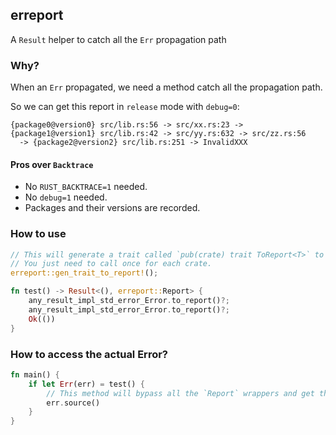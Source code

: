erreport
---
A `Result` helper to catch all the `Err` propagation path

### Why?
When an `Err` propagated, we need a method catch all the propagation path.

So we can get this report in `release` mode with `debug=0`:
```
{package0@version0} src/lib.rs:56 -> src/xx.rs:23 -> {package1@version1} src/lib.rs:42 -> src/yy.rs:632 -> src/zz.rs:56  
  -> {package2@version2} src/lib.rs:251 -> InvalidXXX
```

#### Pros over `Backtrace`
* No `RUST_BACKTRACE=1` needed.
* No `debug=1` needed.
* Packages and their versions are recorded.

### How to use 
```rust
// This will generate a trait called `pub(crate) trait ToReport<T>` to help to convert any `Result<T, E: std::error::Error>` to `Report`.
// You just need to call once for each crate.
erreport::gen_trait_to_report!(); 

fn test() -> Result<(), erreport::Report> {
    any_result_impl_std_error_Error.to_report()?;
    any_result_impl_std_error_Error.to_report()?;
    Ok(())
}
```

### How to access the actual Error?
```rust
fn main() {
    if let Err(err) = test() {
        // This method will bypass all the `Report` wrappers and get the first actual `Error` value.
        err.source() 
    }
}
```

